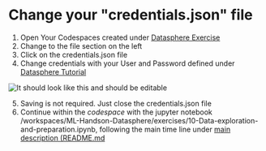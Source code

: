 # Change your "credentials.json" file

1. Open Your Codespaces created under [Datasphere Exercise](https://github.com/Ermaconomist/ML-Handson-Datasphere/blob/main/exercises/tutorial-datasphere.md#create-new-database-user)  
2. Change to the file section on the left
3. Click on the credentials.json file
4. Change credentials with your User and Password defined under [Datasphere Tutorial](/exercises/tutorial-datasphere.md) 

![It should look like this and should be editable](../01_Assets/img/030_credentials.png) 

5. Saving is not required. Just close the credentials.json file
6. Continue within the *codespace* with the jupyter notebook /workspaces/ML-Handson-Datasphere/exercises/10-Data-exploration-and-preparation.ipynb, following the main time line under [main description (README.md](../README.md)  




